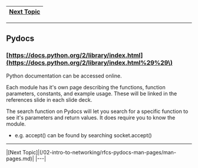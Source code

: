 |[Next Topic](/00-Table-of-Contents.md)|
|---|

---

## Pydocs

### [https://docs.python.org/2/library/index.html](https://docs.python.org/2/library/index.html%29%29\)

Python documentation can be accessed online.

Each module has it's own page describing the functions, function parameters, constants, and example usage. These will be linked in the references slide in each slide deck.

The search function on Pydocs will let you search for a specific function to see it's parameters and return values. It does require you to know the module.

* e.g. accept\(\) can be found by searching socket.accept\(\)

---

|[Next Topic]|(/02-intro-to-networking/rfcs-pydocs-man-pages/man-pages.md)|
|---|
